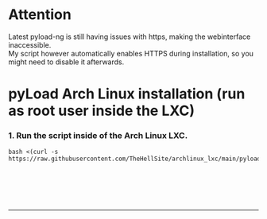 # Attention
Latest pyload-ng is still having issues with https, making the webinterface inaccessible.\
My script however automatically enables HTTPS during installation, so you might need to disable it afterwards.

# pyLoad Arch Linux installation (run as root user inside the LXC)

### 1. Run the script inside of the Arch Linux LXC.

  ```
  bash <(curl -s https://raw.githubusercontent.com/TheHellSite/archlinux_lxc/main/pyload/pyload_installer.sh)
  ```

<br />
<br />
<br />
<br />
<hr>
